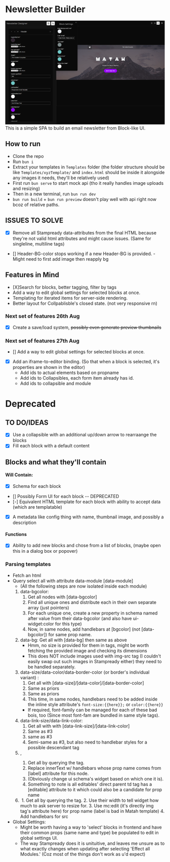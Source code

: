 # Newsletter Builder

![Update Aug 23](public/readme/update23Aug.png)
This is a simple SPA to build an email newsletter from Block-like UI.

## How to run

- Clone the repo
- Run `bun i`
- Extract your templates in `Templates` folder (the folder structure should be like `Templates/xyzTemplate/` and `index.html` should be inside it alongside any images it needs, they'll be relatively used)
- First run `bun serve` to start mock api (tho it really handles image uploads and resizing)
- Then in a new terminal, run `bun run dev`
- `bun run build` + `bun run preview` doesn't play well with api right now bcoz of relative paths.

## ISSUES TO SOLVE

- [x] Remove all Stampready data-attributes from the final HTML because they're not valid html attributes and might cause issues. (Same for singleline, multiline tags)
- [] Header-BG-color stops working if a new Header-BG is provided. - Might need to first add image then reapply bg

## Features in Mind

- [X]Search for blocks, better tagging, filter by tags
- Add a way to edit global settings for selected blocks at once.
- Templating for iterated items for server-side rendering.
- Better layout for Collpablisble's closed state. (not very responsive rn)

### Next set of features 26th Aug

- [x] Create a save/load system, ~~possibly even generate preview thumbnails~~

### Next set of features 27th Aug

- [] Add a way to edit global settings for selected blocks at once.
- [x] Add an iframe-to-editor binding. (So that when a block is selected, it's properties are shown in the editor)
  - Add ids to actual elements based on propname
  - Add ids to Collapsibles, each form item already has id.
  - Add ids to collapsible and module

# Deprecated

## TO DO/IDEAS

- [x] Use a collapsible with an additional up/down arrow to rearraange the blocks
- [x] Fill each block with a default content

## Blocks and what they'll contain

#### Will Contain:

- [x] Schema for each block
- [] Possibly Form UI for each block -- DEPRECATED
- [-] Equivalent HTML template for each block with ability to accept data (which are templatable)
- [x] A metadata like config thing with name, thumbnail image, and possibly a description

#### Functions

- [x] Ability to add new blocks and chose from a list of blocks, (maybe open this in a dialog box or popover)

### Parsing templates

- Fetch an html
- Query select all with attribute data-module [data-module]
  - (All the following steps are now isolated inside each module)
  1. data-bgcolor:
     1. Get all nodes with [data-bgcolor]
     2. Find all unique ones and distribute each in their own separate array (just pointers)
     3. For each unique one, create a new property in schema named after value from their data-bgcolor (and also have ui-widget:color for this type)
     4. Now, in same nodes, add handlebars at [bgcolor] (not [data-bgcolor]) for same prop name.
  2. data-bg: Get all with [data-bg] then same as above
     - Hmm, no size is provided for them in tags, might be worth fetching the provided image and checking its dimensions
     - This does NOT include images used with img-src tag (I couldn't easily swap out such images in Stampready either) they need to be handled separately.
  3. data-size/data-color/data-border-color (or border's individual variant) :
     1. Get all with [data-size]/[data-color]/[data-border-color]
     2. Same as priors
     3. Same as priors
     4. This time, in same nodes, handlebars need to be added inside the inline style attribute's `font-size:{{here}};` or `color:{{here}}`
     - If required, font-family can be managed for each of these bad bois, too (Since most font-fam are bundled in same style tags).
  4. data-link-size/data-link-color:
     1. Get all with with [data-link-size]/[data-link-color]
     2. Same as #3
     3. same as #3
     4. Semi-same as #3, but also need to handlebar styles for a possible descendant <a> tag
  5. <singleline>, <multiline>
     1. Get all by querying the tag.
     2. Replace innerText w/ handlebars whose prop name comes from [label] attribute for this node.
     3. (Obviously change ui schema's widget based on which one it is).
     4. Something to note is all editables' direct parent td tag has a [editable] attribute to it which could also be a candidate for prop name
  6. <img>
     1. Get all by querying the tag.
     2. Use their width to tell widget how much to ask server to resize for.
     3. Use mc:edit (it's directly img tag's attribute here) for prop name (label is bad in Matah template)
     4. Add handlebars for src
- Global Settings:
  - Might be worth having a way to 'select' blocks in frontend and have their common props (same name and type) be populated to edit in global settings UI.
  - The way Stampready does it is unituitive, and leaves me unsure as to what exactly changes when updating after selecting 'Effect all Modules.' (Coz most of the things don't work as u'd expect)
